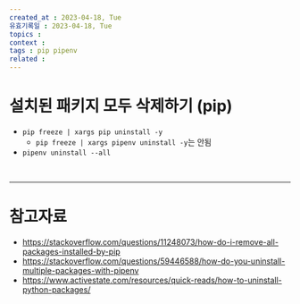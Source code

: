 ```yaml
---
created_at : 2023-04-18, Tue
유효기록일 : 2023-04-18, Tue
topics : 
context : 
tags : pip pipenv
related : 
---
```

# 설치된 패키지 모두 삭제하기 (pip)
- `pip freeze | xargs pip uninstall -y` 
	- `pip freeze | xargs pipenv uninstall -y`는 안됨
- `pipenv uninstall --all`

<br>

---
# 참고자료
- https://stackoverflow.com/questions/11248073/how-do-i-remove-all-packages-installed-by-pip
- https://stackoverflow.com/questions/59446588/how-do-you-uninstall-multiple-packages-with-pipenv
- https://www.activestate.com/resources/quick-reads/how-to-uninstall-python-packages/